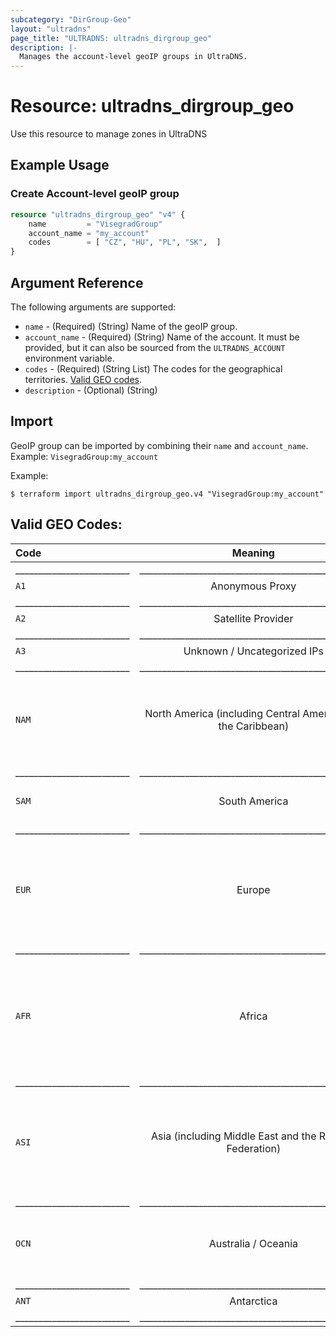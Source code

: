 ```yaml
---
subcategory: "DirGroup-Geo"
layout: "ultradns"
page_title: "ULTRADNS: ultradns_dirgroup_geo"
description: |-
  Manages the account-level geoIP groups in UltraDNS.
---
```


# Resource: ultradns_dirgroup_geo

Use this resource to manage zones in UltraDNS

## Example Usage

### Create Account-level geoIP group

```terraform
resource "ultradns_dirgroup_geo" "v4" {
    name         = "VisegradGroup"
    account_name = "my_account"
    codes        = [ "CZ", "HU", "PL", "SK",  ]
}
```

## Argument Reference

The following arguments are supported:

* `name` - (Required) (String) Name of the geoIP group.
* `account_name` - (Required) (String) 	Name of the account. It must be provided, but it can also be sourced from the `ULTRADNS_ACCOUNT` environment variable.
* `codes` - (Required) (String List) The codes for the geographical territories. [Valid GEO codes](#valid-geo-codes).
* `description` - (Optional) (String) 
## Import

GeoIP group can be imported by combining their `name` and `account_name`.<br/>
Example: `VisegradGroup:my_account`

Example:
```
$ terraform import ultradns_dirgroup_geo.v4 "VisegradGroup:my_account"
```


## Valid GEO Codes:

| Code 	| Meaning | Equivalent ISO codes |
| :--- 	| :----: | :--- |
|_________________________|__________________________________________________|__________________________________________________|
| `A1`  | Anonymous Proxy | None |
|_________________________|__________________________________________________|__________________________________________________|
| `A2`	| Satellite Provider | None |
|_________________________|__________________________________________________|__________________________________________________|
| `A3`	| Unknown / Uncategorized IPs | None |
|_________________________|__________________________________________________|__________________________________________________|
| `NAM`	| North America (including Central America and the Caribbean) | `AG`,`AI`,`AN`,`AW`,`BB`,`BL`,`BM`,</br>`BQ`,`BS`,`BZ`,`CA`,`CR`,`CU`,`CW`,</br>`DM`,`DO`,`GD`,`GL`,`GP`,`GT`,`HN`,</br>`HT`,`JM`,`KN`,`KY`,`LC`,`MF`,`MQ`,</br>`MS`,`MX`,`NI`,`PA`,`PM`,`PR`,`SV`,</br>`SX`,`TC`,`TT`,`U3`,`US`,`VC`,`VG`,</br>`VI` |
|_________________________|__________________________________________________|__________________________________________________|
| `SAM`	| South America | `AR`,`BO`,`BR`,`CL`,`CO`,`EC`,`FK`,</br>`GF`,`GS`,`GY`,`PE`,`PY`,`SR`,`U4`,</br>`UY`,`VE` |
|_________________________|__________________________________________________|__________________________________________________|
| `EUR`	| Europe | `AD`,`AL`,`AM`,`AT`,`AX`,`AZ`,`BA`,</br>`BE`,`BG`,`BY`,`CH`,`CZ`,`DE`,`DK`,</br>`EE`,`ES`,`FI`,`FO`,`FR`,`GB`,`GE`,</br>`GG`,`GI`,`GR`,`HR`,`HU`,`IE`,`IM`,</br>`IS`,`IT`,`JE`,`LI`,`LT`,`LU`,`LV`,</br>`MC`,`MD`,`ME`,`MK`,`MT`,`NL`,`NO`,</br>`PL`,`PT`,`RO`,`RS`,`SE`,`SI`,`SJ`,</br>`SK`,`SM`,`U5`,`UA`,`VA` |
|_________________________|__________________________________________________|__________________________________________________|
| `AFR`	| Africa | `AO`,`BF`,`BI`,`BJ`,`BW`,`CD`,`CF`,</br>`CG`,`CI`,`CM`,`CV`,`DJ`,`DZ`,`EG`,</br>`EH`,`ER`,`ET`,`GA`,`GH`,`GM`,`GN`,</br>`GQ`,`GW`,`KE`,`KM`,`LR`,`LS`,`LY`,</br>`MA`,`MG`,`ML`,`MR`,`MU`,`MW`,`MZ`,</br>`NA`,`NE`,`NG`,`RE`,`RW`,`SC`,`SD`,</br>`SH`,`SL`,`SN`,`SO`,`SS`,`ST`,`SZ`,</br>`TD`,`TG`,`TN`,`TZ`,`U7`,`UG`,`YT`,</br>`ZA`,`ZM`,`ZW` |
|_________________________|__________________________________________________|__________________________________________________|
| `ASI`	| Asia (including Middle East and the Russian Federation) | `AE`,`AF`,`BD`,`BH`,`BN`,`BT`,`CN`,</br>`CY`,`HK`,`ID`,`IL`,`IN`,`IO`,`IQ`,</br>`IR`,`JO`,`JP`,`KG`,`KH`,`KP`,`KR`,</br>`KW`,`KZ`,`LA`,`LB`,`LK`,`MM`,`MN`,</br>`MO`,`MV`,`MY`,`NP`,`OM`,`PH`,`PK`,</br>`PS`,`QA`,`RU`,`SA`,`SG`,`SY`,`TH`,</br>`TJ`,`TL`,`TM`,`TR`,`TW`,`U6`,`U8`,</br>`UZ`,`VN`,`YE` |
|_________________________|__________________________________________________|__________________________________________________|
| `OCN`	| Australia / Oceania | `AS`,`AU`,`CC`,`CK`,`CX`,`FJ`,`FM`,</br>`GU`,`HM`,`KI`,`MH`,`MP`,`NC`,`NF`,</br>`NR`,`NU`,`NZ`,`PF`,`PG`,`PN`,`PW`,</br>`SB`,`TK`,`TO`,`TV`,`U9`,`UM`,`VU`,</br>`WF`,`WS` |
|_________________________|__________________________________________________|__________________________________________________|
| `ANT`	| Antarctica | `AQ`, `TF`, `BV` |
|_________________________|__________________________________________________|__________________________________________________|
